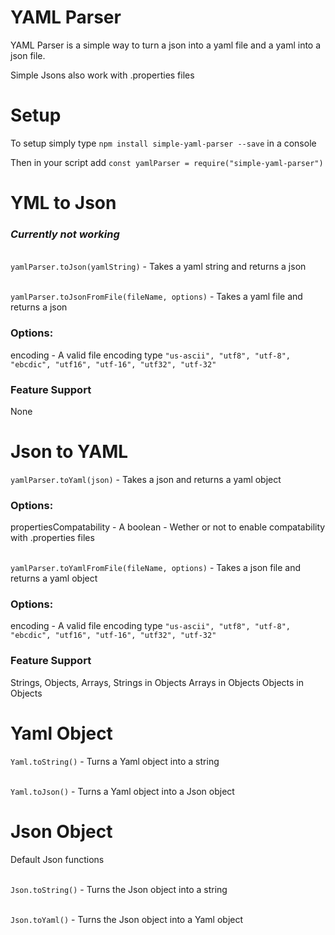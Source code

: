 # YAML Parser

YAML Parser is a simple way to turn a json into a yaml file and a yaml into a json file.

Simple Jsons also work with .properties files



# Setup

To setup simply type `npm install simple-yaml-parser --save` in a console

Then in your script add `const yamlParser = require("simple-yaml-parser")`



# YML to Json
### ***Currently not working***
\
`yamlParser.toJson(yamlString)` - Takes a yaml string and returns a json

\
`yamlParser.toJsonFromFile(fileName, options)` - Takes a yaml file and returns a json

### Options:
encoding - A valid file encoding type `"us-ascii", "utf8", "utf-8", "ebcdic", "utf16", "utf-16", "utf32", "utf-32"`

### Feature Support
None



# Json to YAML

`yamlParser.toYaml(json)` - Takes a json and returns a yaml object

### Options:
propertiesCompatability - A boolean - Wether or not to enable compatability with .properties files

\
`yamlParser.toYamlFromFile(fileName, options)` - Takes a json file and returns a yaml object

### Options:
encoding - A valid file encoding type `"us-ascii", "utf8", "utf-8", "ebcdic", "utf16", "utf-16", "utf32", "utf-32"`

### Feature Support
Strings,
Objects,
Arrays,
Strings in Objects
Arrays in Objects
Objects in Objects



# Yaml Object

`Yaml.toString()` - Turns a Yaml object into a string

\
`Yaml.toJson()` - Turns a Yaml object into a Json object



# Json Object

Default Json functions

\
`Json.toString()` - Turns the Json object into a string

\
`Json.toYaml()` - Turns the Json object into a Yaml object